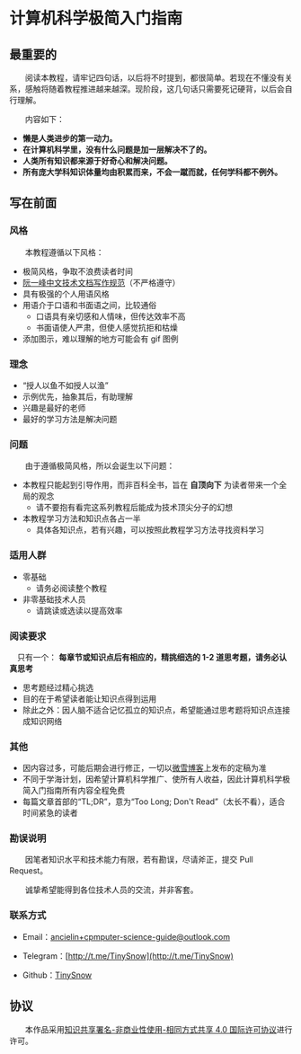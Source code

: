 # 计算机科学极简入门指南

## 最重要的

　　阅读本教程，请牢记四句话，以后将不时提到，都很简单。若现在不懂没有关系，感触将随着教程推进越来越深。现阶段，这几句话只需要死记硬背，以后会自行理解。

　　内容如下：

- **懒是人类进步的第一动力。**
- **在计算机科学里，没有什么问题是加一层解决不了的。**
- **人类所有知识都来源于好奇心和解决问题。**
- **所有庞大学科知识体量均由积累而来，不会一蹴而就，任何学科都不例外。**

## 写在前面

### 风格

　　本教程遵循以下风格：

- 极简风格，争取不浪费读者时间
- [阮一峰中文技术文档写作规范](https://github.com/ruanyf/document-style-guide)（不严格遵守）
- 具有极强的个人用语风格
- 用语介于口语和书面语之间，比较通俗
  - 口语具有亲切感和人情味，但传达效率不高
  - 书面语使人严肃，但使人感觉抗拒和枯燥
- 添加图示，难以理解的地方可能会有 gif 图例

### 理念

- “授人以鱼不如授人以渔”
- 示例优先，抽象其后，有助理解
- 兴趣是最好的老师
- 最好的学习方法是解决问题

### 问题

　　由于遵循极简风格，所以会诞生以下问题：

- 本教程只能起到引导作用，而非百科全书，旨在 **自顶向下** 为读者带来一个全局的观念
  - 请不要抱有看完这系列教程后能成为技术顶尖分子的幻想
- 本教程学习方法和知识点各占一半
  - 具体各知识点，若有兴趣，可以按照此教程学习方法寻找资料学习

### 适用人群

- 零基础
  - 请务必阅读整个教程
- 非零基础技术人员
  - 请跳读或选读以提高效率

### 阅读要求

　只有一个： **每章节或知识点后有相应的，精挑细选的 1-2 道思考题，请务必认真思考**

- 思考题经过精心挑选
- 目的在于希望读者能让知识点得到运用
- 除此之外：因人脑不适合记忆孤立的知识点，希望能通过思考题将知识点连接成知识网络

### 其他

- 因内容过多，可能后期会进行修正，一切以[微雪博客](https://tinysnow.github.io)上发布的定稿为准
- 不同于学海计划，因希望计算机科学推广、使所有人收益，因此计算机科学极简入门指南所有内容全程免费
- 每篇文章首部的“TL;DR”，意为“Too Long; Don't Read”（太长不看），适合时间紧急的读者

### 勘误说明

　　因笔者知识水平和技术能力有限，若有勘误，尽请斧正，提交 Pull Request。

　　诚挚希望能得到各位技术人员的交流，并非客套。

### 联系方式

- Email：[ancielin+cpmputer-science-guide@outlook.com](mailto:ancielin+cpmputer-science-guide@outlook.com)

- Telegram：[http://t.me/TinySnow](http://t.me/TinySnow)

- Github：[TinySnow](https://github.com/TinySnow)


## 协议

　　本作品采用[知识共享署名-非商业性使用-相同方式共享 4.0 国际许可协议](https://creativecommons.org/licenses/by-nc-sa/4.0/deed.zh)进行许可。